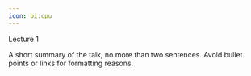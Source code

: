 ```yaml
---
icon: bi:cpu
---
```

Lecture 1

A short summary of the talk, no more than two sentences. Avoid bullet points or links for formatting reasons.